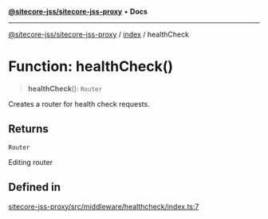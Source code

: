 [**@sitecore-jss/sitecore-jss-proxy**](../../README.md) • **Docs**

***

[@sitecore-jss/sitecore-jss-proxy](../../README.md) / [index](../README.md) / healthCheck

# Function: healthCheck()

> **healthCheck**(): `Router`

Creates a router for health check requests.

## Returns

`Router`

Editing router

## Defined in

[sitecore-jss-proxy/src/middleware/healthcheck/index.ts:7](https://github.com/Sitecore/jss/blob/7ddd22dfa8f8d76cfb96e977ac1a0d48c3a13d89/packages/sitecore-jss-proxy/src/middleware/healthcheck/index.ts#L7)
